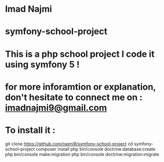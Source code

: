 # Imad Najmi
# symfony-school-project 
# This is  a php school project I code it using symfony 5 !
# for more inforamtion or explanation, don't hesitate to connect me on : imadnajmi9@gmail.com
# To install it :
git clone https://github.com/najmi9/symfony-school-project
cd symfony-school-project
composer install
php bin/console doctrine:database:create
php bin/console make:migration
php bin/console doctrine:migration:migrate

